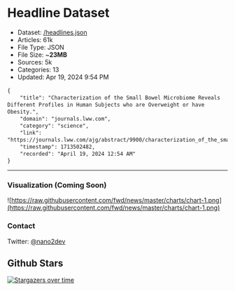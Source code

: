 # Headline Dataset

- Dataset: [/headlines.json](https://raw.githubusercontent.com/fwd/news/master/headlines.json) 
- Articles: 61k
- File Type: JSON
- File Size: ~**23MB**
- Sources: 5k
- Categories: 13
- Updated: Apr 19, 2024 9:54 PM

```
{
    "title": "Characterization of the Small Bowel Microbiome Reveals Different Profiles in Human Subjects who are Overweight or have Obesity.",
    "domain": "journals.lww.com",
    "category": "science",
    "link": "https://journals.lww.com/ajg/abstract/9900/characterization_of_the_small_bowel_microbiome.1104.aspx",
    "timestamp": 1713502482,
    "recorded": "April 19, 2024 12:54 AM"
}
```

---

### Visualization (Coming Soon)

![https://raw.githubusercontent.com/fwd/news/master/charts/chart-1.png](https://raw.githubusercontent.com/fwd/news/master/charts/chart-1.png)

### Contact 

Twitter: [@nano2dev](https://twitter.com/nano2dev)

## Github Stars

[![Stargazers over time](https://starchart.cc/fwd/news.svg)](https://starchart.cc/fwd/news)
